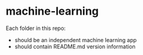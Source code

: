 # machine-learning

Each folder in this repo: 
- should be an independent machine learning app 
- should contain README.md version information
